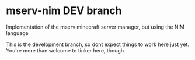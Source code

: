 # mserv-nim DEV branch
Implementation of the mserv minecraft server manager, but using the NIM language

This is the development branch, so dont expect things to work here just yet. You're more than welcome to tinker here, though
